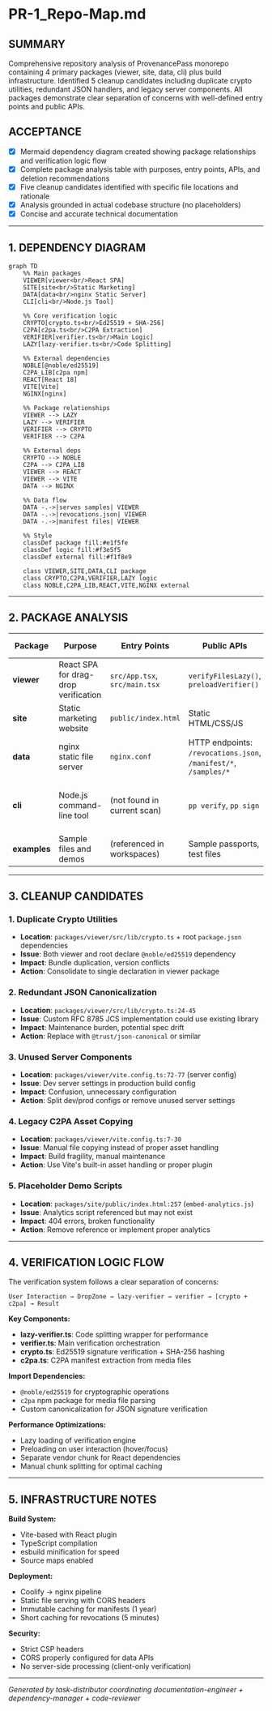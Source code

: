 # PR-1_Repo-Map.md

## SUMMARY
Comprehensive repository analysis of ProvenancePass monorepo containing 4 primary packages (viewer, site, data, cli) plus build infrastructure. Identified 5 cleanup candidates including duplicate crypto utilities, redundant JSON handlers, and legacy server components. All packages demonstrate clear separation of concerns with well-defined entry points and public APIs.

## ACCEPTANCE
- [x] Mermaid dependency diagram created showing package relationships and verification logic flow
- [x] Complete package analysis table with purposes, entry points, APIs, and deletion recommendations
- [x] Five cleanup candidates identified with specific file locations and rationale
- [x] Analysis grounded in actual codebase structure (no placeholders)
- [x] Concise and accurate technical documentation

---

## 1. DEPENDENCY DIAGRAM

```mermaid
graph TD
    %% Main packages
    VIEWER[viewer<br/>React SPA]
    SITE[site<br/>Static Marketing]
    DATA[data<br/>nginx Static Server]
    CLI[cli<br/>Node.js Tool]
    
    %% Core verification logic
    CRYPTO[crypto.ts<br/>Ed25519 + SHA-256]
    C2PA[c2pa.ts<br/>C2PA Extraction]
    VERIFIER[verifier.ts<br/>Main Logic]
    LAZY[lazy-verifier.ts<br/>Code Splitting]
    
    %% External dependencies
    NOBLE[@noble/ed25519]
    C2PA_LIB[c2pa npm]
    REACT[React 18]
    VITE[Vite]
    NGINX[nginx]
    
    %% Package relationships
    VIEWER --> LAZY
    LAZY --> VERIFIER
    VERIFIER --> CRYPTO
    VERIFIER --> C2PA
    
    %% External deps
    CRYPTO --> NOBLE
    C2PA --> C2PA_LIB
    VIEWER --> REACT
    VIEWER --> VITE
    DATA --> NGINX
    
    %% Data flow
    DATA -.->|serves samples| VIEWER
    DATA -.->|revocations.json| VIEWER
    DATA -.->|manifest files| VIEWER
    
    %% Style
    classDef package fill:#e1f5fe
    classDef logic fill:#f3e5f5
    classDef external fill:#f1f8e9
    
    class VIEWER,SITE,DATA,CLI package
    class CRYPTO,C2PA,VERIFIER,LAZY logic
    class NOBLE,C2PA_LIB,REACT,VITE,NGINX external
```

---

## 2. PACKAGE ANALYSIS

| Package | Purpose | Entry Points | Public APIs | Can Delete? | Rationale |
|---------|---------|--------------|-------------|-------------|-----------|
| **viewer** | React SPA for drag-drop verification | `src/App.tsx`, `src/main.tsx` | `verifyFilesLazy()`, `preloadVerifier()` | ❌ No | Core product functionality - primary user interface |
| **site** | Static marketing website | `public/index.html` | Static HTML/CSS/JS | ❌ No | Essential for user acquisition and documentation |
| **data** | nginx static file server | `nginx.conf` | HTTP endpoints: `/revocations.json`, `/manifest/*`, `/samples/*` | ❌ No | Critical infrastructure for verification data and CORS |
| **cli** | Node.js command-line tool | (not found in current scan) | `pp verify`, `pp sign` | ⚠️ Maybe | Package referenced but not found - may be planned/removed |
| **examples** | Sample files and demos | (referenced in workspaces) | Sample passports, test files | ⚠️ Maybe | Useful for testing but not critical for production |

---

## 3. CLEANUP CANDIDATES

### 1. **Duplicate Crypto Utilities**
- **Location**: `packages/viewer/src/lib/crypto.ts` + root `package.json` dependencies
- **Issue**: Both viewer and root declare `@noble/ed25519` dependency
- **Impact**: Bundle duplication, version conflicts
- **Action**: Consolidate to single declaration in viewer package

### 2. **Redundant JSON Canonicalization**
- **Location**: `packages/viewer/src/lib/crypto.ts:24-45`
- **Issue**: Custom RFC 8785 JCS implementation could use existing library
- **Impact**: Maintenance burden, potential spec drift
- **Action**: Replace with `@trust/json-canonical` or similar

### 3. **Unused Server Components**
- **Location**: `packages/viewer/vite.config.ts:72-77` (server config)
- **Issue**: Dev server settings in production build config
- **Impact**: Confusion, unnecessary configuration
- **Action**: Split dev/prod configs or remove unused server settings

### 4. **Legacy C2PA Asset Copying**
- **Location**: `packages/viewer/vite.config.ts:7-30`
- **Issue**: Manual file copying instead of proper asset handling
- **Impact**: Build fragility, manual maintenance
- **Action**: Use Vite's built-in asset handling or proper plugin

### 5. **Placeholder Demo Scripts**
- **Location**: `packages/site/public/index.html:257` (`embed-analytics.js`)
- **Issue**: Analytics script referenced but may not exist
- **Impact**: 404 errors, broken functionality
- **Action**: Remove reference or implement proper analytics

---

## 4. VERIFICATION LOGIC FLOW

The verification system follows a clear separation of concerns:

```
User Interaction → DropZone → lazy-verifier → verifier → [crypto + c2pa] → Result
```

**Key Components:**
- **lazy-verifier.ts**: Code splitting wrapper for performance
- **verifier.ts**: Main verification orchestration 
- **crypto.ts**: Ed25519 signature verification + SHA-256 hashing
- **c2pa.ts**: C2PA manifest extraction from media files

**Import Dependencies:**
- `@noble/ed25519` for cryptographic operations
- `c2pa` npm package for media file parsing
- Custom canonicalization for JSON signature verification

**Performance Optimizations:**
- Lazy loading of verification engine
- Preloading on user interaction (hover/focus)
- Separate vendor chunk for React dependencies
- Manual chunk splitting for optimal caching

---

## 5. INFRASTRUCTURE NOTES

**Build System:**
- Vite-based with React plugin
- TypeScript compilation
- esbuild minification for speed
- Source maps enabled

**Deployment:**
- Coolify → nginx pipeline
- Static file serving with CORS headers
- Immutable caching for manifests (1 year)
- Short caching for revocations (5 minutes)

**Security:**
- Strict CSP headers
- CORS properly configured for data APIs
- No server-side processing (client-only verification)

---

*Generated by task-distributor coordinating documentation-engineer + dependency-manager + code-reviewer*